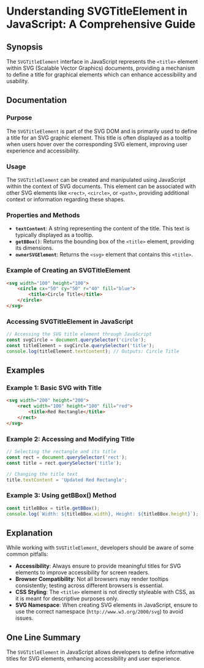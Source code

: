<!--
Meta Description: # Understanding SVGTitleElement in JavaScript: A Comprehensive Guide ## Synopsis The `SVGTitleElement` interface in JavaScript represents the `<title>...
Meta Keywords: title, svg, javascript, svgtitleelement, element
-->

# Understanding SVGTitleElement in JavaScript: A Comprehensive Guide

## Synopsis
The `SVGTitleElement` interface in JavaScript represents the `<title>` element within SVG (Scalable Vector Graphics) documents, providing a mechanism to define a title for graphical elements which can enhance accessibility and usability.

## Documentation
### Purpose
The `SVGTitleElement` is part of the SVG DOM and is primarily used to define a title for an SVG graphic element. This title is often displayed as a tooltip when users hover over the corresponding SVG element, improving user experience and accessibility.

### Usage
The `SVGTitleElement` can be created and manipulated using JavaScript within the context of SVG documents. This element can be associated with other SVG elements like `<rect>`, `<circle>`, or `<path>`, providing additional context or information regarding these shapes.

### Properties and Methods
- **`textContent`**: A string representing the content of the title. This text is typically displayed as a tooltip.
- **`getBBox()`**: Returns the bounding box of the `<title>` element, providing its dimensions.
- **`ownerSVGElement`**: Returns the `<svg>` element that contains this `<title>`.

### Example of Creating an SVGTitleElement
```html
<svg width="100" height="100">
    <circle cx="50" cy="50" r="40" fill="blue">
        <title>Circle Title</title>
    </circle>
</svg>
```

### Accessing SVGTitleElement in JavaScript
```javascript
// Accessing the SVG title element through JavaScript
const svgCircle = document.querySelector('circle');
const titleElement = svgCircle.querySelector('title');
console.log(titleElement.textContent); // Outputs: Circle Title
```

## Examples
### Example 1: Basic SVG with Title
```html
<svg width="200" height="200">
    <rect width="100" height="100" fill="red">
        <title>Red Rectangle</title>
    </rect>
</svg>
```

### Example 2: Accessing and Modifying Title
```javascript
// Selecting the rectangle and its title
const rect = document.querySelector('rect');
const title = rect.querySelector('title');

// Changing the title text
title.textContent = 'Updated Red Rectangle';
```

### Example 3: Using getBBox() Method
```javascript
const titleBBox = title.getBBox();
console.log(`Width: ${titleBBox.width}, Height: ${titleBBox.height}`);
```

## Explanation
While working with `SVGTitleElement`, developers should be aware of some common pitfalls:
- **Accessibility**: Always ensure to provide meaningful titles for SVG elements to improve accessibility for screen readers.
- **Browser Compatibility**: Not all browsers may render tooltips consistently; testing across different browsers is essential.
- **CSS Styling**: The `<title>` element is not directly styleable with CSS, as it is meant for descriptive purposes only.
- **SVG Namespace**: When creating SVG elements in JavaScript, ensure to use the correct namespace (`http://www.w3.org/2000/svg`) to avoid issues.

## One Line Summary
The `SVGTitleElement` in JavaScript allows developers to define informative titles for SVG elements, enhancing accessibility and user experience.